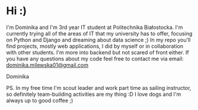 # Hi :)

I'm Dominika and I'm 3rd year IT student at Politechnika Białostocka. 
I'm currently trying all of the areas of IT that my university has to offer, focusing on Python and Django and dreaming about data science ;)
In my repo you'll find projects, mostly web applications, I did by myself or in collaboration with other students.
I'm more into backend but not scared of front either.
If you have any questions about my code feel free to contact me via email: dominika.milewska01@gmail.com

Dominika

PS. In my free time I'm scout leader and work part time as sailing instructor, so definitely team-building activities are my thing :D I love dogs and I'm always up to good coffee ;)